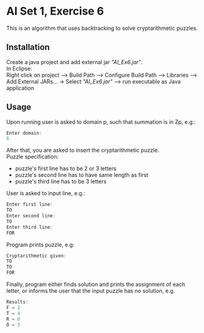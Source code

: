 # AI Set 1, Exercise 6

This is an algorithm that uses backtracking to solve cryptarithmetic puzzles.

## Installation

Create a java project and add external jar _"AI_Ex6.jar"_. <br />
In Eclipse:<br />
Right click on project --> Build Path --> Configure Build Path --> Libraries --> Add External JARs... -> Select _"AI_Ex6.jar"_ --> run executable as Java application

## Usage

Upon running user is asked to domain p, such that summation is in Zp, e.g.: 
```java
Enter domain: 
6 
```

After that, you are asked to insert the cryptarithmetic puzzle. <br />
Puzzle specification:
- puzzle's first line has to be 2 or 3 letters
- puzzle's second line has to have same length as first
- puzzle's third line has to be 3 letters

User is asked to input line, e.g.:
```java
Enter first line: 
TO
Enter second line: 
TO
Enter third line: 
FOR
```
Program prints puzzle, e.g:
```java
Cryptarithmetic given: 
TO
TO
FOR
```
Finally, program either finds solution and prints the assignment of each letter, or informs the user that the input puzzle has no solution, e.g.
```java
Results:
F = 1
T = 4
R = 0
O = 3
```